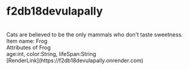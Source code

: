 # f2db18devulapally
<br>
Cats are believed to be the only mammals who don't taste sweetness.
<br>
Item name: Frog
<br>
Attributes of Frog
<br>
age:int, color:String, lifeSpan:String
<br>
[RenderLink](https://f2db18devulapally.onrender.com)
